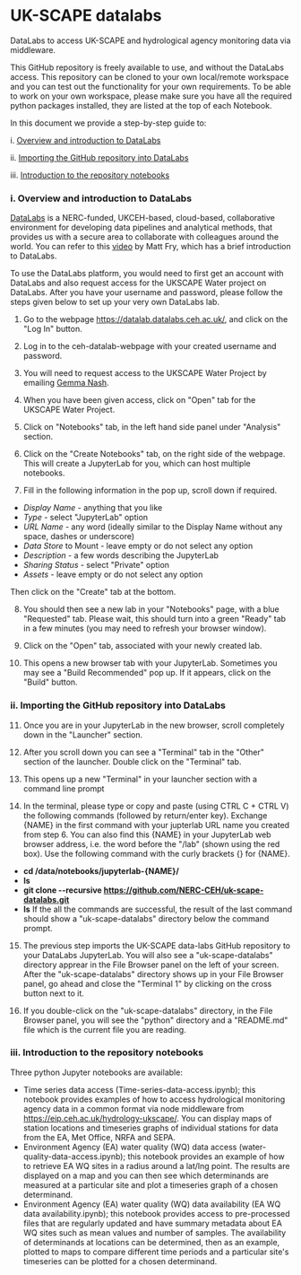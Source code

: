 # UK-SCAPE datalabs
DataLabs to access UK-SCAPE and hydrological agency monitoring data via middleware.

This GitHub repository is freely available to use, and without the DataLabs access. This repository can be cloned to your own local/remote workspace and you can test out the functionality for your own requirements. To be able to work on your own workspace, please make sure you have all the required python packages installed, they are listed at the top of each Notebook.

In this document we provide a step-by-step guide to:

i. [Overview and introduction to DataLabs](#overview_datalabs)

ii. [Importing the GitHub repository into DataLabs](#importing_repository)

iii. [Introduction to the repository notebooks](#introduction_notebooks)

<a id="overview_datalabs"></a>
### i. Overview and introduction to DataLabs
[DataLabs](https://datalab-docs.datalabs.ceh.ac.uk/index.html) is a NERC-funded, UKCEH-based, cloud-based, collaborative environment for developing data pipelines and analytical methods, that provides us with a secure area to collaborate with colleagues around the world. You can refer to this [video](https://www.youtube.com/watch?v=n68X8J4gj6Q) by Matt Fry, which has a brief introduction to DataLabs.

To use the DataLabs platform, you would need to first get an account with DataLabs and also request access for the UKSCAPE Water project on DataLabs. After you have your username and password, please follow the steps given below to set up your very own DataLabs lab. 

1. Go to the webpage https://datalab.datalabs.ceh.ac.uk/, and click on the "Log In" button.

2. Log in to the ceh-datalab-webpage with your created username and password. 

3. You will need to request access to the UKSCAPE Water Project by emailing [Gemma Nash](mailto:gvp@ceh.ac.uk).

4. When you have been given access, click on "Open" tab for the UKSCAPE Water Project.

5. Click on "Notebooks" tab, in the left hand side panel under "Analysis" section.

6. Click on the "Create Notebooks" tab, on the right side of the webpage. This will create a JupyterLab for you, which can host multiple notebooks.

7. Fill in the following information in the pop up, scroll down if required. 
  * *Display Name* - anything that you like
  * *Type* - select "JupyterLab" option
  * *URL Name* - any word (ideally similar to the Display Name without any space, dashes or underscore)
  * *Data Store* to Mount - leave empty or do not select any option
  * *Description* - a few words describing the JupyterLab
  * *Sharing Status* - select "Private" option
  * *Assets* - leave empty or do not select any option

   Then click on the "Create" tab at the bottom. 
    
8. You should then see a new lab in your "Notebooks" page, with a blue "Requested" tab. Please wait, this should turn into a green "Ready" tab in a few minutes (you may need to refresh your browser window).

9. Click on the "Open" tab, associated with your newly created lab. 

10. This opens a new browser tab with your JupyterLab. Sometimes you may see a "Build Recommended" pop up. If it appears, click on the "Build" button. 

<a id="importing_repository"></a>
### ii. Importing the GitHub repository into DataLabs

11. Once you are in your JupyterLab in the new browser, scroll completely down in the "Launcher" section.

12. After you scroll down you can see a "Terminal" tab in the "Other" section of the launcher. Double click on the "Terminal" tab.

13. This opens up a new "Terminal" in your launcher section with a command line prompt

14. In the terminal, please type or copy and paste (using CTRL C + CTRL V) the following commands (followed by return/enter key). Exchange {NAME} in the first command with your jupterlab URL name you created from step 6. You can also find this {NAME} in your JupyterLab web browser address, i.e. the word before the "/lab" (shown using the red box). Use the following command with the curly brackets {} for {NAME}.
  * **cd /data/notebooks/jupyterlab-{NAME}/**
  * **ls**
  * **git clone --recursive https://github.com/NERC-CEH/uk-scape-datalabs.git**
  * **ls**
    If the all the commands are successful, the result of the last command should show a "uk-scape-datalabs" directory below the command prompt.

15. The previous step imports the UK-SCAPE data-labs GitHub repository to your DataLabs JupyterLab. You will also see a "uk-scape-datalabs" directory apprear in the File Browser panel on the left of your screen. After the "uk-scape-datalabs" directory shows up in your File Browser panel, go ahead and close the "Terminal 1" by clicking on the cross button next to it.

16. If you double-click on the "uk-scape-datalabs" directory, in the File Browser panel, you will see the "python" directory and a "README.md" file which is the current file you are reading. 

<a id="introduction_notebooks"></a>
### iii. Introduction to the repository notebooks
Three python Jupyter notebooks are available:
- Time series data access (Time-series-data-access.ipynb); this notebook provides examples of how to access hydrological monitoring agency data in a common format via node middleware from https://eip.ceh.ac.uk/hydrology-ukscape/. You can display maps of station locations and timeseries graphs of individual stations for data from the EA, Met Office, NRFA and SEPA.
- Environment Agency (EA) water quality (WQ) data access (water-quality-data-access.ipynb); this notebook provides an example of how to retrieve EA WQ sites in a radius around a lat/lng point. The results are displayed on a map and you can then see which determinands are measured at a particular site and plot a timeseries graph of a chosen determinand. 
- Environment Agency (EA) water quality (WQ) data availability (EA WQ data availability.ipynb); this notebook provides access to pre-processed files that are regularly updated and have summary metadata about EA WQ sites such as mean values and number of samples. The availability of determinands at locations can be determined, then as an example, plotted to maps to compare different time periods and a particular site's timeseries can be plotted for a chosen determinand.